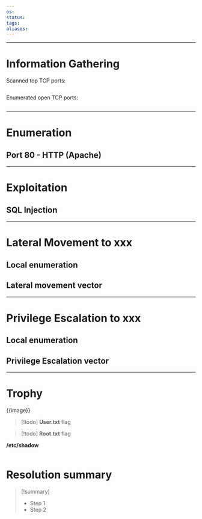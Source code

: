```yaml
---
os: 
status: 
tags: 
aliases:
---
```

---

# Information Gathering

Scanned top TCP ports:

```sh

```

Enumerated open TCP ports:

```sh

```

---

# Enumeration

## Port 80 - HTTP (Apache)


---

# Exploitation

## SQL Injection


---

# Lateral Movement to xxx

## Local enumeration


## Lateral movement vector

---

# Privilege Escalation to xxx

## Local enumeration


## Privilege Escalation vector


---

# Trophy

{{image}}

>[!todo] **User.txt**
>flag

>[!todo] **Root.txt**
>flag

**/etc/shadow**

```sh

```

# Resolution summary

>[!summary]
>- Step 1
>- Step 2
